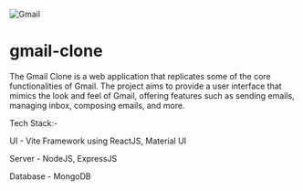 
![Gmail](https://github.com/abhishekshah25/gmail-clone/assets/147745895/16c43229-3928-40ac-9dbb-d6a3de9a76c2)

# gmail-clone

The Gmail Clone is a web application that replicates some of the core functionalities of Gmail. The project aims to provide a user interface that mimics the look and feel of Gmail, offering features such as sending emails, managing inbox, composing emails, and more. 

Tech Stack:- 

UI - Vite Framework using ReactJS, Material UI

Server - NodeJS, ExpressJS

Database - MongoDB

